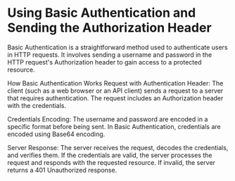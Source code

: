  # Using Basic Authentication and Sending the Authorization Header

 Basic Authentication is a straightforward method used to authenticate users in HTTP requests. It involves sending a username and password in the HTTP request's Authorization header to gain access to a protected resource.

How Basic Authentication Works
Request with Authentication Header: The client (such as a web browser or an API client) sends a request to a server that requires authentication. The request includes an Authorization header with the credentials.

Credentials Encoding: The username and password are encoded in a specific format before being sent. In Basic Authentication, credentials are encoded using Base64 encoding.

Server Response: The server receives the request, decodes the credentials, and verifies them. If the credentials are valid, the server processes the request and responds with the requested resource. If invalid, the server returns a 401 Unauthorized response.